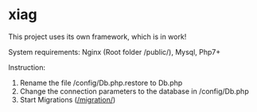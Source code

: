 # xiag

This project uses its own framework, which is in work!

<div class="alert alert-danger" role="alert">
System requirements:
Nginx (Root folder /public/), Mysql, Php7+

Instruction:
<ol>
	<li>Rename the file /config/Db.php.restore to Db.php</li>
	<li>Change the connection parameters to the database in /config/Db.php</li>
	<li>Start Migrations (<a href='/migration/'>/migration/</a>)</li>
</ol>

